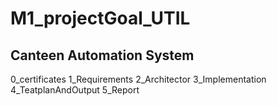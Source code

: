 # M1_projectGoal_UTIL
## Canteen Automation System
0_certificates
1_Requirements
2_Architector
3_Implementation
4_TeatplanAndOutput
5_Report
